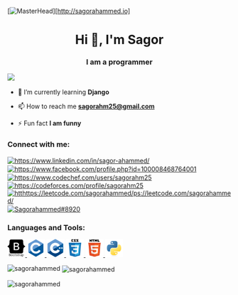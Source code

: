 [![MasterHead](https://www.canva.com/design/DAFX2KNam-Q/tLfPXIpGtmJqFDaKvxlsnA/edit)][http://sagorahammed.io]
<h1 align="center">Hi 👋, I'm Sagor</h1>
<h3 align="center">I am a programmer</h3>

<p align="left"> <img src="https://www.canva.com/design/DAFX2KNam-Q/tLfPXIpGtmJqFDaKvxlsnA/edit" /> </p>

- 🌱 I’m currently learning **Django**

- 📫 How to reach me **sagorahm25@gmail.com**

- ⚡ Fun fact **I am funny**

<h3 align="left">Connect with me:</h3>
<p align="left">
<a href="https://linkedin.com/in/https://www.linkedin.com/in/sagor-ahammed/" target="blank"><img align="center" src="https://raw.githubusercontent.com/rahuldkjain/github-profile-readme-generator/master/src/images/icons/Social/linked-in-alt.svg" alt="https://www.linkedin.com/in/sagor-ahammed/" height="30" width="40" /></a>
<a href="https://fb.com/https://www.facebook.com/profile.php?id=100008468764001" target="blank"><img align="center" src="https://raw.githubusercontent.com/rahuldkjain/github-profile-readme-generator/master/src/images/icons/Social/facebook.svg" alt="https://www.facebook.com/profile.php?id=100008468764001" height="30" width="40" /></a>
<a href="https://www.codechef.com/users/https://www.codechef.com/users/sagorahm25" target="blank"><img align="center" src="https://cdn.jsdelivr.net/npm/simple-icons@3.1.0/icons/codechef.svg" alt="https://www.codechef.com/users/sagorahm25" height="30" width="40" /></a>
<a href="https://codeforces.com/profile/https://codeforces.com/profile/sagorahm25" target="blank"><img align="center" src="https://raw.githubusercontent.com/rahuldkjain/github-profile-readme-generator/master/src/images/icons/Social/codeforces.svg" alt="https://codeforces.com/profile/sagorahm25" height="30" width="40" /></a>
<a href="https://www.leetcode.com/htthttps://leetcode.com/sagorahammed/ps://leetcode.com/sagorahammed/" target="blank"><img align="center" src="https://raw.githubusercontent.com/rahuldkjain/github-profile-readme-generator/master/src/images/icons/Social/leet-code.svg" alt="htthttps://leetcode.com/sagorahammed/ps://leetcode.com/sagorahammed/" height="30" width="40" /></a>
<a href="https://discord.gg/Sagorahammed#8920" target="blank"><img align="center" src="https://raw.githubusercontent.com/rahuldkjain/github-profile-readme-generator/master/src/images/icons/Social/discord.svg" alt="Sagorahammed#8920" height="30" width="40" /></a>
</p>

<h3 align="left">Languages and Tools:</h3>
<p align="left"> <a href="https://getbootstrap.com" target="_blank" rel="noreferrer"> <img src="https://raw.githubusercontent.com/devicons/devicon/master/icons/bootstrap/bootstrap-plain-wordmark.svg" alt="bootstrap" width="40" height="40"/> </a> <a href="https://www.cprogramming.com/" target="_blank" rel="noreferrer"> <img src="https://raw.githubusercontent.com/devicons/devicon/master/icons/c/c-original.svg" alt="c" width="40" height="40"/> </a> <a href="https://www.w3schools.com/cpp/" target="_blank" rel="noreferrer"> <img src="https://raw.githubusercontent.com/devicons/devicon/master/icons/cplusplus/cplusplus-original.svg" alt="cplusplus" width="40" height="40"/> </a> <a href="https://www.w3schools.com/css/" target="_blank" rel="noreferrer"> <img src="https://raw.githubusercontent.com/devicons/devicon/master/icons/css3/css3-original-wordmark.svg" alt="css3" width="40" height="40"/> </a> <a href="https://www.w3.org/html/" target="_blank" rel="noreferrer"> <img src="https://raw.githubusercontent.com/devicons/devicon/master/icons/html5/html5-original-wordmark.svg" alt="html5" width="40" height="40"/> </a> <a href="https://www.python.org" target="_blank" rel="noreferrer"> <img src="https://raw.githubusercontent.com/devicons/devicon/master/icons/python/python-original.svg" alt="python" width="40" height="40"/> </a> </p>

<p><img align="left" src="https://github-readme-stats.vercel.app/api/top-langs?username=sagorahammed&show_icons=true&locale=en&layout=compact" alt="sagorahammed" /></p>

<p>&nbsp;<img align="center" src="https://github-readme-stats.vercel.app/api?username=sagorahammed&show_icons=true&locale=en" alt="sagorahammed" /></p>

<p><img align="center" src="https://github-readme-streak-stats.herokuapp.com/?user=sagorahammed&" alt="sagorahammed" /></p>
